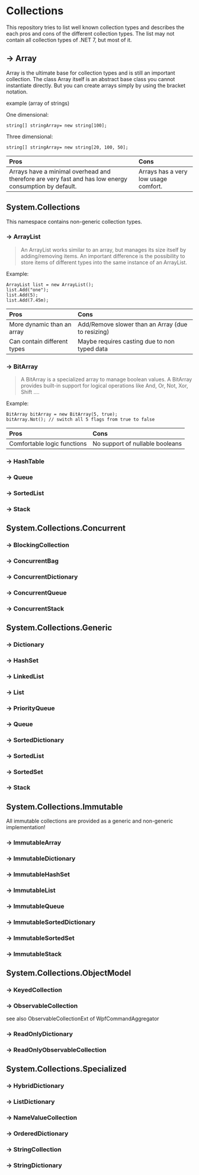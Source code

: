 # Collections

This repository tries to list well known collection types and  describes the each pros and cons of the different collection types.
The list may not contain all collection types of .NET 7, but most of it.

## -> Array
Array is the ultimate base for collection types and is still an important collection.
The class Array itself is an abstract base class you cannot instantiate directly.
But you can create arrays simply by using the  bracket notation.

example (array of strings)

One dimensional:
```
string[] stringArray= new string[100];
```
Three dimensional:
```
string[] stringArray= new string[20, 100, 50];
```

|Pros |Cons |
|:---|:---|
|Arrays have a minimal overhead and therefore are very fast and has low energy consumption by default.|Arrays has a very low usage comfort. |


## System.Collections
This namespace contains non-generic collection types.
### -> ArrayList
>An ArrayList works similar to an array, but manages its size itself by adding/removing items.
>An important difference is the possibility to store items of different types into the same instance of an ArrayList.

Example:<br/>
```
ArrayList list = new ArrayList();
list.Add("one");
list.Add(5);
list.Add(7.45m);
```

|Pros |Cons |
|:---|:---|
|More dynamic than an array|Add/Remove slower than an Array (due to resizing)|
|Can contain different types|Maybe requires casting due to non typed data|

### -> BitArray
>A BitArray is a specialized array to manage boolean values.
>A BitArray provides built-in support for logical operations like And, Or, Not, Xor, Shift ....

Example:<br/>
```
BitArray bitArray = new BitArray(5, true);
bitArray.Not(); // switch all 5 flags from true to false
```

|Pros |Cons |
|:---|:---|
|Comfortable logic functions|No support of nullable booleans|

### -> HashTable
### -> Queue
### -> SortedList
### -> Stack

## System.Collections.Concurrent
### -> BlockingCollection
### -> ConcurrentBag
### -> ConcurrentDictionary
### -> ConcurrentQueue
### -> ConcurrentStack

## System.Collections.Generic
### -> Dictionary
### -> HashSet
### -> LinkedList
### -> List
### -> PriorityQueue
### -> Queue
### -> SortedDictionary
### -> SortedList
### -> SortedSet
### -> Stack

## System.Collections.Immutable
All immutable collections are provided as a generic and non-generic implementation!
### -> ImmutableArray
### -> ImmutableDictionary
### -> ImmutableHashSet
### -> ImmutableList
### -> ImmutableQueue
### -> ImmutableSortedDictionary
### -> ImmutableSortedSet
### -> ImmutableStack

## System.Collections.ObjectModel
### -> KeyedCollection
### -> ObservableCollection
see also ObservableCollectionExt of WpfCommandAggregator
### -> ReadOnlyDictionary
### -> ReadOnlyObservableCollection

## System.Collections.Specialized
### -> HybridDictionary
### -> ListDictionary
### -> NameValueCollection
### -> OrderedDictionary
### -> StringCollection
### -> StringDictionary
 